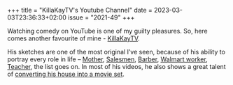 +++
title       = "KillaKayTV's Youtube Channel"
date        = 2023-03-03T23:36:33+02:00
issue       = "2021-49"
+++

Watching comedy on YouTube is one of my guilty pleasures. So, here comes another favourite of mine - [KillaKayTV](https://www.youtube.com/@killakay).

His sketches are one of the most original I’ve seen, because of his ability to portray every role in life – [Mother](https://youtu.be/k67csseVhyc), [Salesmen](https://youtu.be/6igozj0x1SA), [Barber](https://youtu.be/I42UW9MEgus), [Walmart worker](https://www.youtube.com/watch?v=FkyPWia9Qaw&t=3s), [Teacher](https://youtu.be/b7etJVhsFL8), the list goes on. In most of his videos, he also shows a great talent of [converting his house into a movie set](https://youtu.be/2_JqRnlxPMM).
